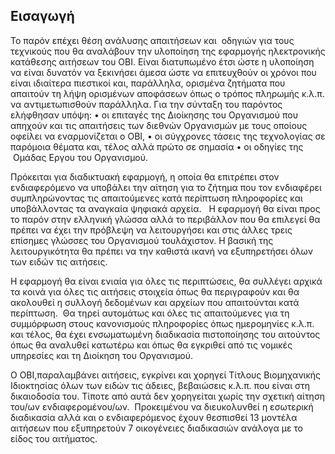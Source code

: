 ## Εισαγωγή

Το παρόν επέχει θέση ανάλυσης απαιτήσεων και  οδηγιών για τους τεχνικούς που θα αναλάβουν την υλοποίηση της εφαρμογής ηλεκτρονικής
κατάθεσης αιτήσεων του ΟΒΙ. Είναι διατυπωμένο έτσι ώστε η υλοποίηση να είναι δυνατόν να ξεκινήσει άμεσα ώστε να επιτευχθούν οι χρόνοι που είναι ιδιαίτερα πιεστικοί και, παράλληλα, ορισμένα ζητήματα που απαιτούν τη λήψη ορισμένων αποφάσεων όπως ο τρόπος πληρωμής κ.λ.π. να αντιμετωπισθούν παράλληλα. 
Για την σύνταξη του παρόντος ελήφθησαν υπόψη:
    • οι επιταγές της Διοίκησης του Οργανισμού που απηχούν και τις απαιτήσεις των διεθνών Οργανισμών με τους οποίους οφείλει να εναρμονίζεται ο ΟΒΙ,
    • οι σύγχρονες τάσεις της τεχνολογίας σε παρόμοια θέματα και, τέλος αλλά πρώτο σε σημασία 
    • οι οδηγίες της  Ομάδας Εργου του Οργανισμού.  
    
Πρόκειται για διαδικτυακή εφαρμογή, η οποία θα επιτρέπει στον ενδιαφερόμενο να υποβάλει την αίτηση για το ζήτημα που τον ενδιαφέρει συμπληρώνοντας τις απαιτούμενες κατά περίπτωση πληροφορίες και υποβάλλοντας τα αναγκαία ψηφιακά αρχεία.   Η εφαρμογή θα είναι προς το παρόν στην ελληνική γλώσσα αλλά το περιβάλλον που θα επιλεγεί θα πρέπει να έχει την πρόβλεψη να λειτουργήσει και στις άλλες τρεις επίσημες γλώσσες του Οργανισμού τουλάχιστον.  Η βασική της λειτουργικότητα θα πρέπει να την καθιστά ικανή να εξυπηρετήσει όλων των ειδών τις αιτήσεις.

Η εφαρμογή θα είναι ενιαία για όλες τις περιπτώσεις, θα συλλέγει αρχικά τα κοινά για όλες τις αιτήσεις στοιχεία όπως θα περιγραφούν και θα ακολουθεί η συλλογή δεδομένων και αρχείων που απαιτούνται κατά περίπτωση.  Θα τηρεί αυτομάτως και όλες τις απαιτούμενες για τη συμμόρφωση στους κανονισμούς πληροφορίες όπως ημερομηνίες κ.λ.π. και τέλος, θα έχει ενσωματωμένη διαδικασία πιστοποίησης του αιτούντος όπως θα αναλυθεί κατωτέρω και όπως θα εγκριθεί από τις νομικές υπηρεσίες και τη Διοίκηση του Οργανισμού.

O ΟΒΙ,παραλαμβάνει αιτήσεις, εγκρίνει και χορηγεί Τίτλους Βιομηχανικής Ιδιοκτησίας όλων των ειδών τις άδειες, βεβαιώσεις κ.λ.π. που είναι στη δικαιοδοσία του.  Τίποτε από αυτά δεν χορηγείται χωρίς την σχετική αίτηση του/ων ενδιαφερομένου/ων.  Προκειμένου να διευκολυνθεί η εσωτερική διαδικασία αλλά και ο ενδιαφερόμενος έχουν θεσπισθεί 13 μοντέλα αιτήσεων που εξυπηρετούν 7 οικογένειες διαδικασιών ανάλογα με το είδος του αιτήματος.
